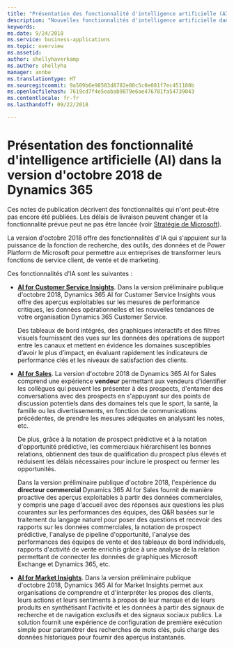```yaml
---
title: "Présentation des fonctionnalité d'intelligence artificielle (AI) dans la version d'octobre 2018 de Dynamics 365"
description: "Nouvelles fonctionnalités d'intelligence artificielle dans les applications de gestion Dynamics 365"
keywords: 
ms.date: 9/24/2018
ms.service: business-applications
ms.topic: overview
ms.assetid: 
author: shellyhaverkamp
ms.author: shellyha
manager: annbe
ms.translationtype: HT
ms.sourcegitcommit: 9a509b6e98583d8782e00c5c0e081f7ec451180b
ms.openlocfilehash: 7619cd7f4e5eabab9879e6ae476701fa54739043
ms.contentlocale: fr-fr
ms.lasthandoff: 09/22/2018

---
```


#  <a name="overview-of-artificial-intelligence-ai-capabilities-in-dynamics-365-october-18-release"></a>Présentation des fonctionnalité d'intelligence artificielle (AI) dans la version d'octobre 2018 de Dynamics 365 

Ces notes de publication décrivent des fonctionnalités qui n'ont peut-être pas encore été publiées. Les délais de livraison peuvent changer et la fonctionnalité prévue peut ne pas être lancée (voir [Stratégie de Microsoft](https://go.microsoft.com/fwlink/p/?linkid=2007332)).

La version d'octobre 2018 offre des fonctionnalités d'IA qui s'appuient sur la puissance de la fonction de recherche, des outils, des données et de Power Platform de Microsoft pour permettre aux entreprises de transformer leurs fonctions de service client, de vente et de marketing. 

Ces fonctionnalités d'IA sont les suivantes :

- **[AI for Customer Service Insights](dynamics365-ai-customer-service-insights.md)**. Dans la version préliminaire publique d'octobre 2018, Dynamics 365 AI for Customer Service Insights vous offre des aperçus exploitables sur les mesures de performance critiques, les données opérationnelles et les nouvelles tendances de votre organisation Dynamics 365 Customer Service. 

   Des tableaux de bord intégrés, des graphiques interactifs et des filtres visuels fournissent des vues sur les données des opérations de support entre les canaux et mettent en évidence les domaines susceptibles d’avoir le plus d’impact, en évaluant rapidement les indicateurs de performance clés et les niveaux de satisfaction des clients. 

- **[AI for Sales](ai-sales.md)**. La version d'octobre 2018 de Dynamics 365 AI for Sales comprend une expérience **vendeur** permettant aux vendeurs d'identifier les collègues qui peuvent les présenter à des prospects, d'entamer des conversations avec des prospects en s'appuyant sur des points de discussion potentiels dans des domaines tels que le sport, la santé, la famille ou les divertissements, en fonction de communications précédentes, de prendre les mesures adéquates en analysant les notes, etc. 

   De plus, grâce à la notation de prospect prédictive et à la notation d'opportunité prédictive, les commerciaux hiérarchisent les bonnes relations, obtiennent des taux de qualification du prospect plus élevés et réduisent les délais nécessaires pour inclure le prospect ou fermer les opportunités. 
   
   Dans la version préliminaire publique d'octobre 2018, l'expérience du **directeur commercial** Dynamics 365 AI for Sales fournit de manière proactive des aperçus exploitables à partir des données commerciales, y compris une page d'accueil avec des réponses aux questions les plus courantes sur les performances des équipes, des Q&R basées sur le traitement du langage naturel pour poser des questions et recevoir des rapports sur les données commerciales, la notation de prospect prédictive, l'analyse de pipeline d'opportunité, l'analyse des performances des équipes de vente et des tableaux de bord individuels, rapports d'activité de vente enrichis grâce à une analyse de la relation permettant de connecter les données de graphiques Microsoft Exchange et Dynamics 365, etc.
   
- **[AI for Market Insights](../market-insights/index.md)**. Dans la version préliminaire publique d'octobre 2018, Dynamics 365 AI for Market Insights permet aux organisations de comprendre et d'interpréter les propos des clients, leurs actions et leurs sentiments à propos de leur marque et de leurs produits en synthétisant l'activité et les données à partir des signaux de recherche et de navigation exclusifs et des signaux sociaux publics. La solution fournit une expérience de configuration de première exécution simple pour paramétrer des recherches de mots clés, puis charge des données historiques pour fournir des aperçus instantanés.
   
  



